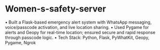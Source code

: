 # Women-s-safety-server
•	Built a Flask-based emergency alert system with WhatsApp messaging, voice/passcode activation, and live location sharing.
•	Used Pygame for alerts and Geopy for real-time location; ensured secure and rapid response through passcode logic.
•	Tech Stack: Python, Flask, PyWhatKit, Geopy, Pygame, Ngrok
